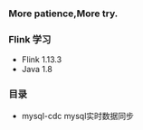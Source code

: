 ### More patience,More try.

### Flink 学习

+ Flink 1.13.3
+ Java 1.8

### 目录
  - mysql-cdc mysql实时数据同步
